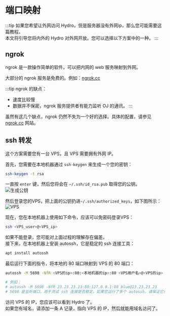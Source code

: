 # 端口映射

:::tip
如果您希望让外网访问 Hydro，但是服务器没有外网ip，那么您可能需要这篇教程。  
本文将引导您将内外的 Hydro 对外网开放。您可以选择以下方案中的一种。
:::

## ngrok

ngrok 是一款操作简单的软件，可以把内网的 web 服务映射到外网。

大部分的 ngrok 服务是免费的。例如：[ngrok.cc](https://www.ngrok.cc/)

:::tip
ngrok 的缺点：

- 速度比较慢
- 数据并不保密，ngrok 服务提供者有能力监听 OJ 的通讯。
:::

虽然有这几个缺点，ngrok 仍然不失为一个好的选择。具体的配置，请参见 [ngrok.cc](https://www.ngrok.cc/) 网站。

## ssh 转发

这个方案需要您有一台 VPS，且 VPS 需要拥有外网 IP。

首先，您需要在本地机器通过 `ssh-keygen` 来生成一个您的密钥：

```bash
ssh-keygen -t rsa
```

一直按 `enter` 键，然后您将会在 `~/.ssh/id_rsa.pub` 取得您的公钥。  
![生成公钥](https://i.loli.net/2018/10/19/5bc992e392705.png)

然后登录您的VPS，把上面的公钥扔进`~/.ssh/authorized_keys`，如下图所示：  
![VPS](https://i.loli.net/2018/10/19/5bc992e3ad19b.png)

现在，您在本地机器上使用如下命令，应该可以免密码登录VPS：  

```sh
ssh <VPS_user>@<VPS_ip>  
```  

如果不能登录，您可能对上面过程的理解存在偏差。  
接下来，在本地机器上安装 autossh，它是稳定的 ssh 连接工具：  

```sh
apt install autossh
```

最后运行下面的指令，将本地的 80 端口映射到 VPS 的 80 端口：  

```sh
autossh -M 5698 -NfR <VPS的ip>:80:<本地机器的ip>:80 <VPS用户名>@<VPS的ip>  

# 例如：
# autossh -M 5698 -NfR 23.23.23.23:80:127.0.0.1:80 blue@23.23.23.23
# 5698 是监听端口，用于测试 ssh 连接是否稳定。如果您运行了多个 autossh，请保证它们的监听端口不同。
```

访问 VPS 的 IP，您应该可以看到 Hydro 了。  
如果您有域名，请添加一条 A 记录，指向 VPS 的 IP，然后就能用域名访问了。
